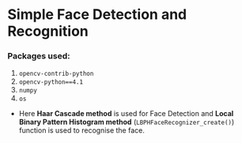 # Simple Face Detection and Recognition

### Packages used:
1. `opencv-contrib-python`
2. `opencv-python==4.1`
2. `numpy`
3. `os`

* Here **Haar Cascade method** is used for Face Detection and **Local Binary Pattern Histogram method** (`LBPHFaceRecognizer_create()`) function is used to recognise the face.
